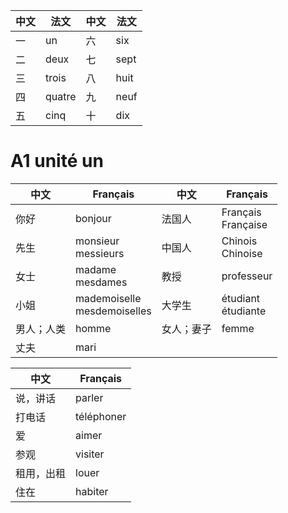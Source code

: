 中文|法文|中文|法文
---|---|---|---
一|un|六|six
二|deux|七|sept
三|trois|八|huit
四|quatre|九|neuf
五|cinq|十|dix

# A1 unité un

中文|Français|中文|Français
---|---|---|---
你好|bonjour|法国人|Français<br>Française
先生|monsieur<br>messieurs|中国人|Chinois<br>Chinoise
女士|madame<br>mesdames|教授|professeur
小姐|mademoiselle<br>mesdemoiselles|大学生|étudiant<br>étudiante
男人；人类|homme|女人；妻子|femme
丈夫|mari


中文|Français
---|---
说，讲话|parler
打电话|téléphoner
爱|aimer
参观|visiter
租用，出租|louer
住在|habiter